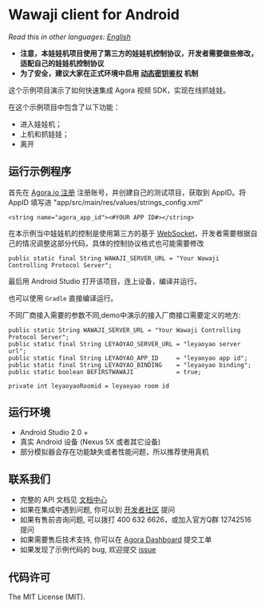 # Wawaji client for Android

*Read this in other languages: [English](README.en.md)*

- **注意，本娃娃机项目使用了第三方的娃娃机控制协议，开发者需要做些修改，适配自己的娃娃机控制协议**
- **为了安全，建议大家在正式环境中启用 [动态密钥鉴权](https://document.agora.io/cn/1.14/instruction/key.html) 机制**

这个示例项目演示了如何快速集成 Agora 视频 SDK，实现在线抓娃娃。

在这个示例项目中包含了以下功能：

- 进入娃娃机；
- 上机和抓娃娃；
- 离开

## 运行示例程序
首先在 [Agora.io 注册](https://dashboard.agora.io/cn/signup/) 注册账号，并创建自己的测试项目，获取到 AppID。将 AppID 填写进 "app/src/main/res/values/strings_config.xml"

```
<string name="agora_app_id"><#YOUR APP ID#></string>
```

在本示例当中娃娃机的控制是使用第三方的基于 [WebSocket](https://en.wikipedia.org/wiki/WebSocket)，开发者需要根据自己的情况调整这部分代码，具体的控制协议格式也可能需要修改

```
public static final String WAWAJI_SERVER_URL = "Your Wawaji Controlling Protocol Server";
```

最后用 Android Studio 打开该项目，连上设备，编译并运行。

也可以使用 `Gradle` 直接编译运行。

不同厂商接入需要的参数不同,demo中演示的接入厂商接口需要定义的地方:
```
public static String WAWAJI_SERVER_URL = "Your Wawaji Controlling Protocol Server";
public static final String LEYAOYAO_SERVER_URL = "leyaoyao server url";
public static final String LEYAOYAO_APP_ID     = "leyaoyao app id";
public static final String LEYAOYAO_BINDING    = "leyaoyao binding";
public static boolean BEFIRSTWAWAJI            = true;

private int leyaoyaoRoomid = leyaoyao room id

```

## 运行环境
- Android Studio 2.0 +
- 真实 Android 设备 (Nexus 5X 或者其它设备)
- 部分模拟器会存在功能缺失或者性能问题，所以推荐使用真机

## 联系我们
- 完整的 API 文档见 [文档中心](https://docs.agora.io/cn/)
- 如果在集成中遇到问题, 你可以到 [开发者社区](https://dev.agora.io/cn/) 提问
- 如果有售前咨询问题, 可以拨打 400 632 6626，或加入官方Q群 12742516 提问
- 如果需要售后技术支持, 你可以在 [Agora Dashboard](https://dashboard.agora.io) 提交工单
- 如果发现了示例代码的 bug, 欢迎提交 [issue](https://github.com/AgoraIO/Wawaji/issues)

## 代码许可
The MIT License (MIT).
